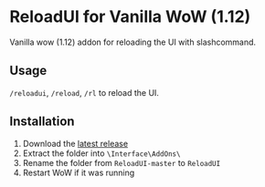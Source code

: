 # ReloadUI for Vanilla WoW (1.12)

Vanilla wow (1.12) addon for reloading the UI with slashcommand.

## Usage

`/reloadui`, `/reload`, `/rl` to reload the UI.

## Installation

1. Download the [latest release](https://github.com/mitjafelicijan/ReloadUI/archive/refs/heads/master.zip)
2. Extract the folder into `\Interface\AddOns\`
3. Rename the folder from `ReloadUI-master` to `ReloadUI`
4. Restart WoW if it was running
